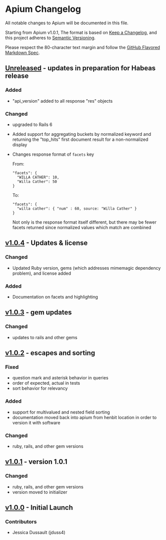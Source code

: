 # Apium Changelog

All notable changes to Apium will be documented in this file.

Starting from Apium v1.0.1, The format is based on [Keep a
Changelog](https://keepachangelog.com/en/1.0.0/), and this project adheres to
[Semantic Versioning](https://semver.org/spec/v2.0.0.html).

Please respect the 80-character text margin and follow the [GitHub Flavored
Markdown Spec](https://github.github.com/gfm/).

<!-- Template - Please preserve this order of sections
## [Unreleased] - Brief description
[Unreleased]: https://github.com/CDRH/api/compare/v#.#.#...dev

### Fixed

### Added

### Changed

### Removed

### Migration

### Deprecated

### Contributors
-->

## [Unreleased] - updates in preparation for Habeas release
[Unreleased]: https://github.com/CDRH/api/compare/v1.0.4...dev

### Added
- "api_version" added to all response "res" objects

### Changed
- upgraded to Rails 6
- Added support for aggregating buckets by normalized keyword and returning
  the "top_hits" first document result for a non-normalized display
- Changes response format of `facets` key
  
  From:
  ```
  "facets": {
    "WILLA CATHER": 10,
    "Willa Cather": 50
  }
  ```
  To:
  ```
  "facets": {
    "willa cather": { "num" : 60, source: "Willa Cather" }
  }
  ```
  Not only is the response format itself different, but there may be fewer
  facets returned since normalized values which match are combined

## [v1.0.4](https://github.com/CDRH/api/compare/v1.0....v1.0.4) - Updates & license

### Changed
- Updated Ruby version, gems (which addresses mimemagic dependency problem), and
license added

### Added
- Documentation on facets and highlighting

## [v1.0.3](https://github.com/CDRH/api/compare/v1.0.2...v1.0.3) - gem updates

### Changed
- updates to rails and other gems

## [v1.0.2](https://github.com/CDRH/api/compare/v1.0.1...v1.0.2) - escapes and sorting

### Fixed
- question mark and asterisk behavior in queries
- order of expected, actual in tests
- sort behavior for relevancy

### Added
- support for multivalued and nested field sorting
- documentation moved back into apium from henbit location in order to version it with software

### Changed
- ruby, rails, and other gem versions

## [v1.0.1](https://github.com/CDRH/api/compare/v1.00...v1.0.1) - version 1.0.1

### Changed
- ruby, rails, and other gem versions
- version moved to initializer

## [v1.0.0](https://github.com/CDRH/api/tree/v1.0.0) - Initial Launch

### Contributors

- Jessica Dussault (jduss4)

